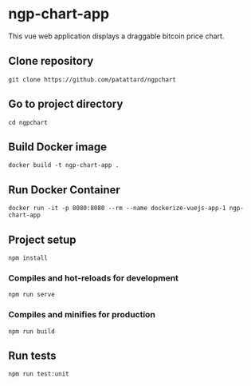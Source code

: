# ngp-chart-app
This vue web application displays a draggable bitcoin price chart.

## Clone repository
```
git clone https://github.com/patattard/ngpchart
```

## Go to project directory
```
cd ngpchart
```

## Build Docker image
```
docker build -t ngp-chart-app .
```

## Run Docker Container
```
docker run -it -p 8080:8080 --rm --name dockerize-vuejs-app-1 ngp-chart-app
```

## Project setup
```
npm install
```

### Compiles and hot-reloads for development
```
npm run serve
```

### Compiles and minifies for production
```
npm run build
```

## Run tests
```
npm run test:unit
```